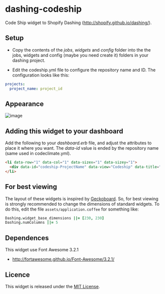 # dashing-codeship

Code Ship widget to Shopify Dashing (http://shopify.github.io/dashing/).


##  Setup


- Copy the contents of the *jobs*, *widgets* and *config* folder into the the jobs, widgets and config (maybe you need create it) folders in your dashing project.

- Edit the codeship.yml file to configure the repository name and ID. The configuration looks like this:

```yaml
projects:
  project_name: project_id
```

## Appearance

![image](https://cloud.githubusercontent.com/assets/496442/2929453/86347c28-d789-11e3-9c42-8ae0569df391.png)


## Adding this widget to your dashboard

Add the following to your *dashboard.erb* file, and adjust the attributes to place it where you want. The *data-id* value is ended by the repository name (same used in codeclimate.yml).

```html
<li data-row="1" data-col="1" data-sizex="1" data-sizey="1">
  <div data-id="codeship-ProjectName" data-view="Codeship" data-title="Project title Build"></div>
</li>
```

## For best viewing

The layout of these widgets is inspired by [Geckoboard](http://geckoboard.com). So, for best viewing is strongly recommended to change the dimensions of standard widgets. To do this, edit the file `assets/application.coffee` for something like:

```coffee
Dashing.widget_base_dimensions ||= [230, 230]
Dashing.numColumns ||= 5
```

## Dependences

This widget use Font Awesome 3.2.1
- http://fortawesome.github.io/Font-Awesome/3.2.1/


## Licence

This widget is released under the [MIT License](http://www.opensource.org/licenses/MIT).
